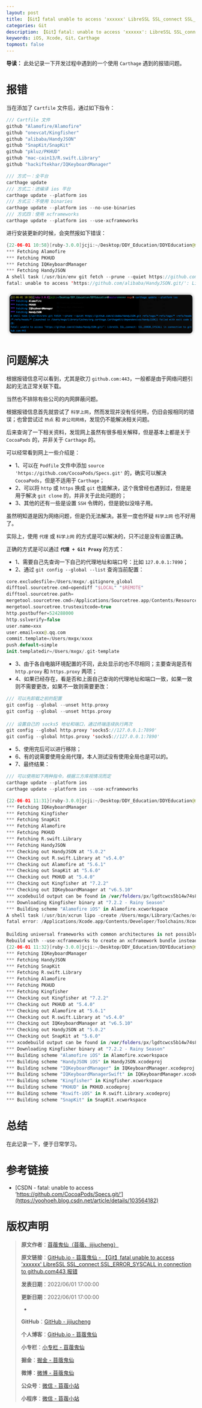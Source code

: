 ```yaml
---
layout: post
title: 【Git】fatal unable to access 'xxxxxx' LibreSSL SSL_connect SSL_ERROR_SYSCALL in connection to github.com443 报错
categories: Git
description: 【Git】fatal: unable to access 'xxxxxx': LibreSSL SSL_connect: SSL_ERROR_SYSCALL in connection to github.com:443 报错
keywords: iOS, Xcode, Git，Carthage
topmost: false
---
```


**导读：** 
此处记录一下开发过程中遇到的一个使用 `Carthage` 遇到的报错问题。

# 报错

当在添加了 `Cartfile` 文件后，通过如下指令：

```swift
/// Cartfile 文件
github "Alamofire/Alamofire"
github "onevcat/Kingfisher"
github "alibaba/HandyJSON"
github "SnapKit/SnapKit"
github "pkluz/PKHUD"
github "mac-cain13/R.swift.Library"
github "hackiftekhar/IQKeyboardManager"
```

```swift
/// 方式一：全平台
carthage update
/// 方式二：进编译 ios 平台
carthage update --platform ios
/// 方式三：不使用 binaries
carthage update --platform ios --no-use-binaries
/// 方式四：使用 xcframeworks
carthage update --platform ios --use-xcframeworks
```

进行安装更新的时候，会突然报如下错误：

```swift
{22-06-01 10:58}[ruby-3.0.0]jcji:~/Desktop/DDY_Education/DDYEducation@master✗✗✗✗✗✗ mxgx% carthage update --platform ios
*** Fetching Alamofire
*** Fetching PKHUD
*** Fetching IQKeyboardManager
*** Fetching HandyJSON
A shell task (/usr/bin/env git fetch --prune --quiet https://github.com/alibaba/HandyJSON.git refs/tags/*:refs/tags/* +refs/heads/*:refs/heads/* (launched in /Users/mxgx/Library/Caches/org.carthage.CarthageKit/dependencies/HandyJSON)) failed with exit code 128:
fatal: unable to access 'https://github.com/alibaba/HandyJSON.git/': LibreSSL SSL_connect: SSL_ERROR_SYSCALL in connection to github.com:443 
```

![问题报错](/images/Git/2022-06-01-Carthage-Error-fatal-unable-to-access-01.png)

# 问题解决

根据报错信息可以看到，尤其是砍刀 `github.com:443`，一般都是由于网络问题引起的无法正常关联下载。

当然也不排除有些公司的内网屏蔽问题。

根据报错信息首先就尝试了 `科学上网`，然而发现并没有任何用，仍旧会报相同的错误；也曾尝试过 `热点` 和 `非公司网络`，发现仍不能解决相关问题。

后来查询了一下相关资料，发现网上虽然有很多相关解释，但是基本上都是关于 `CocoaPods` 的，并非关于 `Carthage` 的。

可以经常看到网上一些介绍是：

- 1、可以在 `Podfile` 文件中添加 `source 'https://github.com/CocoaPods/Specs.git'` 的，确实可以解决 `CocoaPods`，但是不适用于 `Carthage`；
- 2、可以将 `http` 或 `https` 换成 `git` 也能解决，这个我曾经也遇到过，但是是用于解决 `git clone` 的，并非关于此处问题的；
- 3、其他的还有一些是设置 `SSH` 令牌的，但是貌似没啥子用。

虽然明知道是因为网络问题，但是仍无法解决。甚至一度也怀疑 `科学上网` 也不好用了。

实际上，使用 `代理` 或 `科学上网` 的方式是可以解决的，只不过是没有设置正确。

正确的方式是可以通过 **`代理 + Git Proxy`** 的方式：

- 1、需要自己先查询一下自己的代理地址和端口号：比如 `127.0.0.1:7890`；
- 2、通过 `git config --global --list` 查询当前配置：

```swift
core.excludesfile=/Users/mxgx/.gitignore_global
difftool.sourcetree.cmd=opendiff "$LOCAL" "$REMOTE"
difftool.sourcetree.path=
mergetool.sourcetree.cmd=/Applications/Sourcetree.app/Contents/Resources/opendiff-w.sh "$LOCAL" "$REMOTE" -ancestor "$BASE" -merge "$MERGED"
mergetool.sourcetree.trustexitcode=true
http.postbuffer=524288000
http.sslverify=false
user.name=xxx
user.email=xxx@.qq.com
commit.template=/Users/mxgx/xxxx
push.default=simple
init.templatedir=/Users/mxgx/.git-template
```

- 3、由于各自电脑环境配置的不同，此处显示的也不尽相同；主要查询是否有 `http.proxy` 和 `https.proxy` 两项；
- 4、如果已经存在，看是否和上面自己查询的代理地址和端口一致，如果一致则不需要更改，如果不一致则需要更改：

```swift
/// 可以先卸载之前的配置
git config --global --unset http.proxy
git config --global --unset https.proxy

/// 设置自己的 socks5 地址和端口，通过终端连续执行两次
git config --global http.proxy 'socks5://127.0.0.1:7890'
git config --global https.proxy 'socks5://127.0.0.1:7890'
```

- 5、使用完后可以进行移除；
- 6、有的说需要使用全局代理，本人测试没有使用全局也是可以的。
- 7、最终结果：

```swift
/// 可以使用如下两种指令，根据三方库视情况而定
carthage update --platform ios
carthage update --platform ios --use-xcframeworks
```

```swift
{22-06-01 11:31}[ruby-3.0.0]jcji:~/Desktop/DDY_Education/DDYEducation@master✗✗✗✗✗✗ mxgx% carthage update --platform ios
*** Fetching IQKeyboardManager
*** Fetching Kingfisher
*** Fetching SnapKit
*** Fetching Alamofire
*** Fetching PKHUD
*** Fetching R.swift.Library
*** Fetching HandyJSON
*** Checking out HandyJSON at "5.0.2"
*** Checking out R.swift.Library at "v5.4.0"
*** Checking out Alamofire at "5.6.1"
*** Checking out SnapKit at "5.6.0"
*** Checking out PKHUD at "5.4.0"
*** Checking out Kingfisher at "7.2.2"
*** Checking out IQKeyboardManager at "v6.5.10"
*** xcodebuild output can be found in /var/folders/px/lgdtcwcs5b14w74s845np6pw0000gn/T/carthage-xcodebuild.dCMNIG.log
*** Downloading Kingfisher binary at "7.2.2 - Rainy Season"
*** Building scheme "Alamofire iOS" in Alamofire.xcworkspace
A shell task (/usr/bin/xcrun lipo -create /Users/mxgx/Library/Caches/org.carthage.CarthageKit/DerivedData/13.1_13A1030d/Alamofire/5.6.1/Build/Intermediates.noindex/ArchiveIntermediates/Alamofire\ iOS/IntermediateBuildFilesPath/UninstalledProducts/iphoneos/Alamofire.framework/Alamofire /Users/mxgx/Library/Caches/org.carthage.CarthageKit/DerivedData/13.1_13A1030d/Alamofire/5.6.1/Build/Products/Release-iphonesimulator/Alamofire.framework/Alamofire -output /Users/mxgx/Desktop/DDY_Education/DDYEducation/Carthage/Build/iOS/Alamofire.framework/Alamofire) failed with exit code 1:
fatal error: /Applications/Xcode.app/Contents/Developer/Toolchains/XcodeDefault.xctoolchain/usr/bin/lipo: /Users/mxgx/Library/Caches/org.carthage.CarthageKit/DerivedData/13.1_13A1030d/Alamofire/5.6.1/Build/Intermediates.noindex/ArchiveIntermediates/Alamofire iOS/IntermediateBuildFilesPath/UninstalledProducts/iphoneos/Alamofire.framework/Alamofire and /Users/mxgx/Library/Caches/org.carthage.CarthageKit/DerivedData/13.1_13A1030d/Alamofire/5.6.1/Build/Products/Release-iphonesimulator/Alamofire.framework/Alamofire have the same architectures (arm64) and can't be in the same fat output file

Building universal frameworks with common architectures is not possible. The device and simulator slices for "Alamofire" both build for: arm64
Rebuild with --use-xcframeworks to create an xcframework bundle instead.
{22-06-01 11:32}[ruby-3.0.0]jcji:~/Desktop/DDY_Education/DDYEducation@master✗✗✗✗✗✗ mxgx% carthage update --platform ios --use-xcframeworks
*** Fetching IQKeyboardManager
*** Fetching HandyJSON
*** Fetching SnapKit
*** Fetching R.swift.Library
*** Fetching Alamofire
*** Fetching PKHUD
*** Fetching Kingfisher
*** Checking out Kingfisher at "7.2.2"
*** Checking out PKHUD at "5.4.0"
*** Checking out Alamofire at "5.6.1"
*** Checking out R.swift.Library at "v5.4.0"
*** Checking out IQKeyboardManager at "v6.5.10"
*** Checking out HandyJSON at "5.0.2"
*** Checking out SnapKit at "5.6.0"
*** xcodebuild output can be found in /var/folders/px/lgdtcwcs5b14w74s845np6pw0000gn/T/carthage-xcodebuild.BgY7QL.log
*** Downloading Kingfisher binary at "7.2.2 - Rainy Season"
*** Building scheme "Alamofire iOS" in Alamofire.xcworkspace
*** Building scheme "HandyJSON iOS" in HandyJSON.xcodeproj
*** Building scheme "IQKeyboardManager" in IQKeyboardManager.xcodeproj
*** Building scheme "IQKeyboardManagerSwift" in IQKeyboardManager.xcodeproj
*** Building scheme "Kingfisher" in Kingfisher.xcworkspace
*** Building scheme "PKHUD" in PKHUD.xcodeproj
*** Building scheme "Rswift-iOS" in R.swift.Library.xcodeproj
*** Building scheme "SnapKit" in SnapKit.xcworkspace
```


# 总结

在此记录一下，便于日常学习。

# 参考链接

- [CSDN - fatal: unable to access ‘https://github.com/CocoaPods/Specs.git/‘](https://yoohoeh.blog.csdn.net/article/details/103564182)

# 版权声明

> **原文作者**：[苜蓿鬼仙（苜蓿、jijiucheng）](https://jijiucheng.github.io/)
> 
> **原文链接**：[GitHub.io - 苜蓿鬼仙 - 【Git】fatal unable to access 'xxxxxx' LibreSSL SSL_connect SSL_ERROR_SYSCALL in connection to github.com443 报错](https://jijiucheng.github.io/2022/06/01/Carthage-Error-fatal-unable-to-access/)
> 
> **发表日期**：2022/06/01 17:00:00
> 
> **更新日期**：2022/06/01 17:00:00
> 
> -
> 
> **GitHub**：[GitHub - jijiucheng](https://github.com/jijiucheng)
> 
> **个人博客**：[GitHub.io - 苜蓿鬼仙](https://jijiucheng.github.io)
> 
> **小专栏**：[小专栏 - 苜蓿鬼仙](https://xiaozhuanlan.com/u/6667468960)
> 
> **掘金**：[掘金 - 苜蓿鬼仙](https://juejin.im/user/5a31e95c51882533d023137d)
> 
> **微博**：[微博 - 苜蓿鬼仙](https://weibo.com/u/1585459545)
> 
> **公众号**：[微信 - 苜蓿小站](#)
> 
> **小程序**：[微信 - 苜蓿小站](#)


